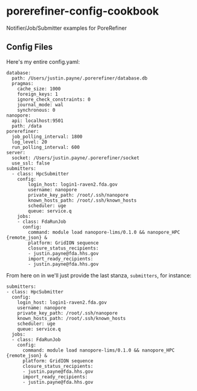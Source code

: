 # porerefiner-config-cookbook
Notifier/Job/Submitter examples for PoreRefiner

Config Files
------------

Here's my entire config.yaml:

	database:
	  path: /Users/justin.payne/.porerefiner/database.db
	  pragmas:
		cache_size: 1000
		foreign_keys: 1
		ignore_check_constraints: 0
		journal_mode: wal
		synchronous: 0
	nanopore:
	  api: localhost:9501
	  path: /data
	porerefiner:
	  job_polling_interval: 1800
	  log_level: 20
	  run_polling_interval: 600
	server:
	  socket: /Users/justin.payne/.porerefiner/socket
	  use_ssl: false
	submitters:
	  - class: HpcSubmitter
		config:
			login_host: login1-raven2.fda.gov
			username: nanopore
			private_key_path: /root/.ssh/nanopore
			known_hosts_path: /root/.ssh/known_hosts
			scheduler: uge
			queue: service.q
		jobs:
		- class: FdaRunJob
		  config:
			command: module load nanopore-lims/0.1.0 && nanopore_HPC {remote_json} &
			platform: GridION sequence
			closure_status_recipients:
			- justin.payne@fda.hhs.gov
			import_ready_recipients:
			- justin.payne@fda.hhs.gov
      
From here on in we'll just provide the last stanza, `submitters`, for instance:

    submitters:
    - class: HpcSubmitter
      config:
        login_host: login1-raven2.fda.gov
        username: nanopore
        private_key_path: /root/.ssh/nanopore
        known_hosts_path: /root/.ssh/known_hosts
        scheduler: uge
        queue: service.q
      jobs:
      - class: FdaRunJob
        config:
          command: module load nanopore-lims/0.1.0 && nanopore_HPC {remote_json} &
          platform: GridION sequence
          closure_status_recipients:
          - justin.payne@fda.hhs.gov
          import_ready_recipients:
          - justin.payne@fda.hhs.gov
